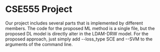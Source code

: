 # CSE555 Project

Our project includes several parts that is implemented by different members. The code for the proposed ML method is a single file, but the proposed DL model is directly alter in the LDAM-DRW model. For the proposed approach, just simply add --loss_type SCE and --SVM to the arguments of the command line.